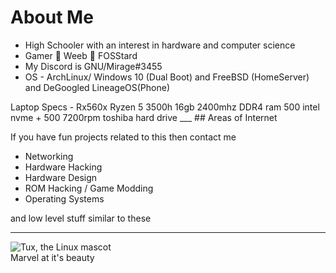 # About Me
<ul>
<li>High Schooler with an interest in hardware and computer science</li>
<li>Gamer 🤮 Weeb 🤢 FOSStard</li>
<li>My Discord is GNU/Mirage#3455</li>
<li>OS - ArchLinux/ Windows 10 (Dual Boot) and FreeBSD (HomeServer) and DeGoogled LineageOS(Phone)</li>
</ul>
Laptop Specs - Rx560x
               Ryzen 5 3500h
               16gb 2400mhz DDR4 ram
               500 intel nvme + 500 7200rpm toshiba hard drive
___
## Areas of Internet

If you have fun projects related to this then contact me

- Networking
- Hardware Hacking
- Hardware Design
- ROM Hacking / Game Modding
- Operating Systems

and low level stuff similar to these
___
![Tux, the Linux mascot](/assets/images/tux.png) <br>
Marvel at it's beauty
